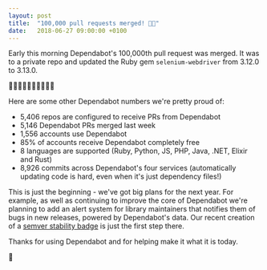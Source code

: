 ```yaml
---
layout: post
title:  "100,000 pull requests merged! 💯🎉"
date:   2018-06-27 09:00:00 +0100
---
```


Early this morning Dependabot's 100,000th pull request was merged. It was to a
private repo and updated the Ruby gem `selenium-webdriver` from 3.12.0 to
3.13.0.

💯🎉💯🎉💯🎉💯🎉💯🎉

Here are some other Dependabot numbers we're pretty proud of:
- 5,406 repos are configured to receive PRs from Dependabot
- 5,146 Dependabot PRs merged last week
- 1,556 accounts use Dependabot
- 85% of accounts receive Dependabot completely free
- 8 languages are supported (Ruby, Python, JS, PHP, Java, .NET, Elixir and Rust)
- 8,926 commits across Dependabot's four services (automatically updating code
  is hard, even when it's just dependency files!)

This is just the beginning - we've got big plans for the next year. For example,
as well as continuing to improve the core of Dependabot we're planning to add
an alert system for library maintainers that notifies them of bugs in new
releases, powered by Dependabot's data. Our recent creation of a
[semver stability badge][semver-badge] is just the first step there.

Thanks for using Dependabot and for helping make it what it is today.

💯

[languages]: https://dependabot.com/#languages
[greysteil]: https://github.com/greysteil/
[semver-badge]: https://dependabot.com/compatibility-score.html
